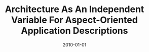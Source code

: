 ---
title: "Architecture As An Independent Variable For Aspect-Oriented Application Descriptions"
date: 2010-01-01
venue: "Abstract State Machines, Alloy, B and Z, Second International Conference, ABZ 2010, Orford, QC, Canada, February 22-25, 2010. Proceedings"
paperurl: https://doi.org/10.1007/978-3-642-11811-1_32
authors: "Hamid Bagheri and Kevin J Sullivan"
awards: ""
---